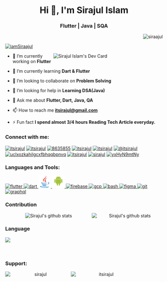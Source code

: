 <h1 align="center">Hi 👋, I'm Sirajul Islam</h1>
<h3 align="center">Flutter | Java | SQA </h3>

<p align="right"> <img src="https://komarev.com/ghpvc/?username=siraajul&label=Profile%20views&color=0e75b6&style=flat" alt="siraajul" /> </p>

<!--<p align="left"> <a href="https://github.com/ryo-ma/github-profile-trophy"><img src="https://github-profile-trophy.vercel.app/?username=siraajul" alt="siraajul" /></a> </p>-->

<p align="left"> <a href="https://twitter.com/iamSiraajul" target="blank"><img src="https://img.shields.io/twitter/follow/iamSiraajul?logo=twitter&style=for-the-badge" alt="iamSiraajul" /></a> </p>

<a href="https://app.daily.dev/siraajul"><img align="right" src="https://api.daily.dev/devcards/9fea919b0a6046429f47d738b71fb567.png?r=v0s" width="350" alt="Sirajul Islam's Dev Card"/></a>


- 🔭 I’m currently working on **Flutter**

- 🌱 I’m currently learning **Dart & Flutter**

- 👯 I’m looking to collaborate on **Problem Solving**

- 🤝 I’m looking for help in **Learning DSA(Java)**

- 💬 Ask me about **Flutter, Dart, Java, QA**

- 📫 How to reach me **itsirajul@gmail.com**

- ⚡ Fun fact **I spend almost 3/4 hours Reading Tech Article everyday.**

<h3 align="left">Connect with me:</h3>
<p align="left">
<!--<a href="https://codepen.io/itsirajul" target="blank"><img align="center" src="https://raw.githubusercontent.com/rahuldkjain/github-profile-readme-generator/master/src/images/icons/Social/codepen.svg" alt="itsirajul" height="30" width="40" /></a>-->
<!--<a href="https://dev.to/itsirajul" target="blank"><img align="center" src="https://raw.githubusercontent.com/rahuldkjain/github-profile-readme-generator/master/src/images/icons/Social/devto.svg" alt="itsirajul" height="30" width="40" /></a>-->
<a href="https://twitter.com/iamSiraajul" target="blank"><img align="center" src="https://raw.githubusercontent.com/rahuldkjain/github-profile-readme-generator/master/src/images/icons/Social/twitter.svg" alt="itsirajul" height="30" width="40" /></a>
<a href="https://linkedin.com/in/siraajul" target="blank"><img align="center" src="https://raw.githubusercontent.com/rahuldkjain/github-profile-readme-generator/master/src/images/icons/Social/linked-in-alt.svg" alt="itsirajul" height="30" width="40" /></a>
<a href="https://stackoverflow.com/users/8635855" target="blank"><img align="center" src="https://raw.githubusercontent.com/rahuldkjain/github-profile-readme-generator/master/src/images/icons/Social/stack-overflow.svg" alt="8635855" height="30" width="40" /></a>
<!--<a href="https://codesandbox.com/sirajul" target="blank"><img align="center" src="https://raw.githubusercontent.com/rahuldkjain/github-profile-readme-generator/master/src/images/icons/Social/codesandbox.svg" alt="sirajul" height="30" width="40" /></a>-->
<a href="https://fb.com/iamsiraajul" target="blank"><img align="center" src="https://raw.githubusercontent.com/rahuldkjain/github-profile-readme-generator/master/src/images/icons/Social/facebook.svg" alt="itsirajul" height="30" width="40" /></a>
<a href="https://instagram.com/iamsiraajul" target="blank"><img align="center" src="https://raw.githubusercontent.com/rahuldkjain/github-profile-readme-generator/master/src/images/icons/Social/instagram.svg" alt="itsirajul" height="30" width="40" /></a>
<!--<a href="https://hashnode.com/@sirajul" target="blank"><img align="center" src="https://raw.githubusercontent.com/rahuldkjain/github-profile-readme-generator/master/src/images/icons/Social/hashnode.svg" alt="@sirajul" height="30" width="40" /></a>-->
<a href="https://medium.com/@sirajul" target="blank"><img align="center" src="https://raw.githubusercontent.com/rahuldkjain/github-profile-readme-generator/master/src/images/icons/Social/medium.svg" alt="@itsirajul" height="30" width="40" /></a>
<a href="https://www.youtube.com/channel/UClXOzkaHiLGcXFbHQQbpNVQ" target="blank"><img align="center" src="https://raw.githubusercontent.com/rahuldkjain/github-profile-readme-generator/master/src/images/icons/Social/youtube.svg" alt="uclxozkahilgcxfbhqqbpnvq" height="30" width="40" /></a>
<!--<a href="https://www.codechef.com/users/itsirajul" target="blank"><img align="center" src="https://cdn.jsdelivr.net/npm/simple-icons@3.1.0/icons/codechef.svg" alt="itsirajul" height="30" width="40" /></a>-->
<a href="https://www.hackerrank.com/itsirajul" target="blank"><img align="center" src="https://raw.githubusercontent.com/rahuldkjain/github-profile-readme-generator/master/src/images/icons/Social/hackerrank.svg" alt="itsirajul" height="30" width="40" /></a>
<!--<a href="https://codeforces.com/profile/itsirajul" target="blank"><img align="center" src="https://raw.githubusercontent.com/rahuldkjain/github-profile-readme-generator/master/src/images/icons/Social/codeforces.svg" alt="itsirajul" height="30" width="40" /></a>-->
<a href="https://www.leetcode.com/sirajul" target="blank"><img align="center" src="https://raw.githubusercontent.com/rahuldkjain/github-profile-readme-generator/master/src/images/icons/Social/leet-code.svg" alt="sirajul" height="30" width="40" /></a>
<!--<a href="https://www.hackerearth.com/itsirajul" target="blank"><img align="center" src="https://raw.githubusercontent.com/rahuldkjain/github-profile-readme-generator/master/src/images/icons/Social/hackerearth.svg" alt="itsirajul" height="30" width="40" /></a>-->
<!--<a href="https://auth.geeksforgeeks.org/user//sirajul/profile" target="blank"><img align="center" src="https://raw.githubusercontent.com/rahuldkjain/github-profile-readme-generator/master/src/images/icons/Social/geeks-for-geeks.svg" alt="/itsirajul/profile" height="30" width="40" /></a>
<!--<a href="https://www.topcoder.com/members/itsirajul" target="blank"><img align="center" src="https://raw.githubusercontent.com/rahuldkjain/github-profile-readme-generator/master/src/images/icons/Social/topcoder.svg" alt="itsirajul" height="30" width="40" /></a>-->
<a href="https://discord.gg/yxHyN9mtNy" target="blank"><img align="center" src="https://raw.githubusercontent.com/rahuldkjain/github-profile-readme-generator/master/src/images/icons/Social/discord.svg" alt="yxHyN9mtNy" height="30" width="40" /></a>
</p>

<h3 align="left">Languages and Tools:</h3>
<p align="left"> 

<a href="https://flutter.dev" target="_blank" rel="noreferrer"> <img src="https://www.vectorlogo.zone/logos/flutterio/flutterio-icon.svg" alt="flutter" width="40" height="40"/> </a>
<a href="https://dart.dev" target="_blank" rel="noreferrer"> <img src="https://www.vectorlogo.zone/logos/dartlang/dartlang-icon.svg" alt="dart" width="40" height="40"/> </a> 
<a href="https://www.java.com" target="_blank" rel="noreferrer"> <img src="https://raw.githubusercontent.com/devicons/devicon/master/icons/java/java-original.svg" alt="java" width="40" height="40"/> </a>
<a href="https://developer.android.com" target="_blank" rel="noreferrer"> <img src="https://raw.githubusercontent.com/devicons/devicon/master/icons/android/android-original-wordmark.svg" alt="android" width="40" height="40"/>
<a href="https://firebase.google.com/" target="_blank" rel="noreferrer"> <img src="https://www.vectorlogo.zone/logos/firebase/firebase-icon.svg" alt="firebase" width="40" height="40"/> </a>
<a href="https://cloud.google.com" target="_blank" rel="noreferrer"> <img src="https://www.vectorlogo.zone/logos/google_cloud/google_cloud-icon.svg" alt="gcp" width="40" height="40"/> </a> 
<a href="https://www.gnu.org/software/bash/" target="_blank" rel="noreferrer"> <img src="https://www.vectorlogo.zone/logos/gnu_bash/gnu_bash-icon.svg" alt="bash" width="40" height="40"/> </a>
<a href="https://www.figma.com/" target="_blank" rel="noreferrer"> <img src="https://www.vectorlogo.zone/logos/figma/figma-icon.svg" alt="figma" width="40" height="40"/> </a> 
<a href="https://git-scm.com/" target="_blank" rel="noreferrer"> <img src="https://www.vectorlogo.zone/logos/git-scm/git-scm-icon.svg" alt="git" width="40" height="40"/> </a> 
<a href="https://graphql.org" target="_blank" rel="noreferrer"> <img src="https://www.vectorlogo.zone/logos/graphql/graphql-icon.svg" alt="graphql" width="40" height="40"/> </a>

<!--<a href="https://spring.io/" target="_blank" rel="noreferrer"> <img src="https://www.vectorlogo.zone/logos/springio/springio-icon.svg" alt="spring" width="40" height="40"/> </a>

<a href="https://www.python.org" target="_blank" rel="noreferrer"> <img src="https://raw.githubusercontent.com/devicons/devicon/master/icons/python/python-original.svg" alt="python" width="40" height="40"/> </a>

<a href="https://flask.palletsprojects.com/" target="_blank" rel="noreferrer"> <img src="https://www.vectorlogo.zone/logos/pocoo_flask/pocoo_flask-icon.svg" alt="flask" width="40" height="40"/> </a>

<a href="https://kotlinlang.org" target="_blank" rel="noreferrer"> <img src="https://www.vectorlogo.zone/logos/kotlinlang/kotlinlang-icon.svg" alt="kotlin" width="40" height="40"/> </a>

<a href="https://golang.org" target="_blank" rel="noreferrer"> <img src="https://raw.githubusercontent.com/devicons/devicon/master/icons/go/go-original.svg" alt="go" width="40" height="40"/> </a>

<a href="https://kubernetes.io" target="_blank" rel="noreferrer"> <img src="https://www.vectorlogo.zone/logos/kubernetes/kubernetes-icon.svg" alt="kubernetes" width="40" height="40"/> </a>

<a href="https://www.docker.com/" target="_blank" rel="noreferrer"> <img src="https://raw.githubusercontent.com/devicons/devicon/master/icons/docker/docker-original-wordmark.svg" alt="docker" width="40" height="40"/> </a> 

<a href="https://www.jenkins.io" target="_blank" rel="noreferrer"> <img src="https://www.vectorlogo.zone/logos/jenkins/jenkins-icon.svg" alt="jenkins" width="40" height="40"/> </a> 

<a href="https://travis-ci.org" target="_blank" rel="noreferrer"> <img src="https://www.vectorlogo.zone/logos/travis-ci/travis-ci-icon.svg" alt="travisci" width="40" height="40"/> </a> </p>

<a href="https://www.cprogramming.com/" target="_blank" rel="noreferrer"> <img src="https://raw.githubusercontent.com/devicons/devicon/master/icons/c/c-original.svg" alt="c" width="40" height="40"/> </a>

<a href="https://www.w3schools.com/cpp/" target="_blank" rel="noreferrer"> <img src="https://raw.githubusercontent.com/devicons/devicon/master/icons/cplusplus/cplusplus-original.svg" alt="cplusplus" width="40" height="40"/> </a>

<a href="https://heroku.com" target="_blank" rel="noreferrer"> <img src="https://www.vectorlogo.zone/logos/heroku/heroku-icon.svg" alt="heroku" width="40" height="40"/> </a>

<<a href="https://developer.mozilla.org/en-US/docs/Web/JavaScript" target="_blank" rel="noreferrer"> <img src="https://raw.githubusercontent.com/devicons/devicon/master/icons/javascript/javascript-original.svg" alt="javascript" width="40" height="40"/> </a> 

<a href="https://www.mongodb.com/" target="_blank" rel="noreferrer"> <img src="https://raw.githubusercontent.com/devicons/devicon/master/icons/mongodb/mongodb-original-wordmark.svg" alt="mongodb" width="40" height="40"/> </a>

<a href="https://www.mysql.com/" target="_blank" rel="noreferrer"> <img src="https://raw.githubusercontent.com/devicons/devicon/master/icons/mysql/mysql-original-wordmark.svg" alt="mysql" width="40" height="40"/> </a> 

<a href="https://www.nginx.com" target="_blank" rel="noreferrer"> <img src="https://raw.githubusercontent.com/devicons/devicon/master/icons/nginx/nginx-original.svg" alt="nginx" width="40" height="40"/> </a> 

<a href="https://nodejs.org" target="_blank" rel="noreferrer"> <img src="https://raw.githubusercontent.com/devicons/devicon/master/icons/nodejs/nodejs-original-wordmark.svg" alt="nodejs" width="40" height="40"/> </a>

<a href="https://www.oracle.com/" target="_blank" rel="noreferrer"> <img src="https://raw.githubusercontent.com/devicons/devicon/master/icons/oracle/oracle-original.svg" alt="oracle" width="40" height="40"/> </a>

<a href="https://www.selenium.dev" target="_blank" rel="noreferrer"> <img src="https://raw.githubusercontent.com/detain/svg-logos/780f25886640cef088af994181646db2f6b1a3f8/svg/selenium-logo.svg" alt="selenium" width="40" height="40"/> </a> -->

### Contribution
<div align="center">

<img algin="left" src="https://github-readme-streak-stats.herokuapp.com/?user=siraajul&theme=white" width="45%" alt="Sirajul's github stats"/>

</a>
<a href="https://github.com/siraajul">
 <img align="right" src="https://github-readme-stats.vercel.app/api?username=siraajul&show_icons=true&theme=white&line_height=24" width="45%" alt="Sirajul's github stats"/>
</a>
<div align="left">

### Language

<a href="https://github.com/siraajul">
  <img align="center" src="https://github-readme-stats.vercel.app/api/top-langs/?username=siraajul&theme=white&hide_langs_below=1" />
</a>
<!--<a href="https://github.com/siraajul">
  <img align="right" src="https://github-readme-stats.vercel.app/api/wakatime?username=@sirajul&theme=white&hide_langs_below=1" />
</a>-->
</div>
  <br/>
<!--<a href="https://github.com/itsirajul"><img alt="Sirajul's Activity Graph" src="https://activity-graph.herokuapp.com/graph?username=itsirajul&custom_title=%20Sirajul's%20Contribution%20Graph&theme=green" /></a>-->
  <br/>
<h3 align="left">Support:</h3>
<p>
<a href="https://www.buymeacoffee.com/sirajul"> <img align="left" src="https://cdn.buymeacoffee.com/buttons/v2/default-yellow.png" height="50" width="210" alt="sirajul" /></a>
<a href="https://ko-fi.com/sirajul"> <img align="left" src="https://cdn.ko-fi.com/cdn/kofi3.png?v=3" height="50" width="210" alt="itsirajul" /></a>
</p>
<br>
<br>

